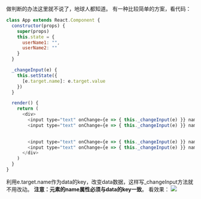 做判断的办法这里就不说了，地球人都知道。
有一种比较简单的方案，看代码：
```javascript
class App extends React.Component {
  constructor(props) {
    super(props)
    this.state = {
      userName1: "",
      userName2: ""
    }
  }

  _changeInput(e) {
    this.setState({
      [e.target.name]: e.target.value
    })
  }

  render() {
    return (
      <div>
        <input type="text" onChange={e => { this._changeInput(e) }} name="userName1" value={this.state.userName1} />
        <input type="text" onChange={e => { this._changeInput(e) }} name="userName1" value={this.state.userName1} />
        

        <input type="text" onChange={e => { this._changeInput(e) }} name="userName2" value={this.state.userName2} />
        <input type="text" onChange={e => { this._changeInput(e) }} name="userName2" value={this.state.userName2} />
      </div>
    )
  }
}
```
利用e.target.name作为data的key，改变data数据，这样写_changeInput方法就不用改动。
**注意：元素的name属性必须与data的key一致**。
看效果：
![](https://cdn.nlark.com/yuque/0/2021/gif/2779910/1628842136887-474cd74d-3cc4-4679-9c1e-790a36ed6b09.gif#clientId=u0b643f81-4e20-4&from=paste&id=u8b076499&originHeight=115&originWidth=411&originalType=url&ratio=1&rotation=0&showTitle=false&status=done&style=none&taskId=u1045fba0-c55b-42b6-8515-b3615c764d2&title=)
